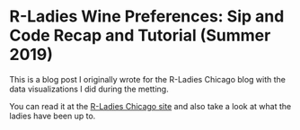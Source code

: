# R-Ladies Wine Preferences: Sip and Code Recap and Tutorial (Summer 2019)

This is a blog post I originally wrote for the R-Ladies Chicago blog with the data visualizations I did during the metting. 

You can read it at the [R-Ladies Chicago site](https://rladieschicago.org/post/2019_07_01_block/) and also take a look at what the ladies have been up to. 

